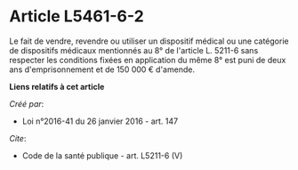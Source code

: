 # Article L5461-6-2

Le fait de vendre, revendre ou utiliser un dispositif médical ou une catégorie de dispositifs médicaux mentionnés au 8° de
l'article L. 5211-6 sans respecter les conditions fixées en application du même 8° est puni de deux ans d'emprisonnement et
de 150 000 € d'amende.

**Liens relatifs à cet article**

_Créé par_:

  - Loi n°2016-41 du 26 janvier 2016 - art. 147

_Cite_:

  - Code de la santé publique - art. L5211-6 (V)
